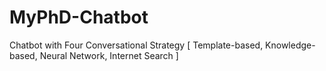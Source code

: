 # MyPhD-Chatbot
Chatbot with Four Conversational Strategy [ Template-based, Knowledge-based, Neural Network, Internet Search ]
